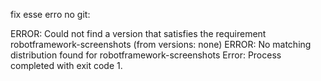 fix esse erro no git:

ERROR: Could not find a version that satisfies the requirement robotframework-screenshots (from versions: none)
ERROR: No matching distribution found for robotframework-screenshots
Error: Process completed with exit code 1.